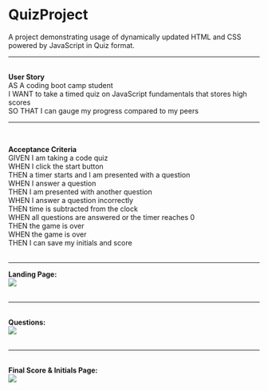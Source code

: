 # QuizProject
A project demonstrating usage of dynamically updated HTML and CSS powered by JavaScript in Quiz format. 
<hr>
<br>
<b>User Story<br> </b>
AS A coding boot camp student <bR>
I WANT to take a timed quiz on JavaScript fundamentals that stores high scores <br>
SO THAT I can gauge my progress compared to my peers<br>
<hr>
<br>

<b>Acceptance Criteria<br></b>
GIVEN I am taking a code quiz<br>
WHEN I click the start button<br>
THEN a timer starts and I am presented with a question<br>
WHEN I answer a question<br>
THEN I am presented with another question<br>
WHEN I answer a question incorrectly<br>
THEN time is subtracted from the clock<br>
WHEN all questions are answered or the timer reaches 0<br>
THEN the game is over<br>
WHEN the game is over<br>
THEN I can save my initials and score<br>
<br>
<hr>
<b>Landing Page:</b><br>
<img src="https://github.com/CoralDarling/QuizProject/assets/109124878/7c7f0dbd-dc9a-4dec-9224-7e8caa8fbcdc">
<br>
<br>
<hr><br>
<b>Questions:</b><br>
<img src="https://github.com/CoralDarling/QuizProject/assets/109124878/4f99c365-2d08-4138-ab8a-28cedf211633">
<br>
<br>
<hr><br>
<b>Final Score & Initials Page:</b> <br>
<img src="https://github.com/CoralDarling/QuizProject/assets/109124878/6df59cc2-2dc0-4093-bb3f-a679daba43c8">
<br>
<br>
